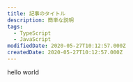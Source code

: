 ```yaml
---
title: 記事のタイトル
description: 簡単な説明
tags:
  - TypeScript
  - JavaScript
modifiedDate: 2020-05-27T10:12:57.000Z
createdDate: 2020-05-27T10:12:57.000Z
---
```


hello world
